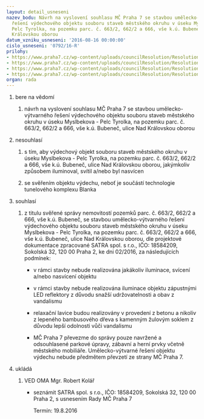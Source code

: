 ```yaml
---
layout: detail_usneseni
nazev_bodu: Návrh na vyslovení souhlasu MČ Praha 7 se stavbou umělecko-výtvarného
  řešení výdechového objektu souboru staveb městského okruhu v úseku Myslbekova -
  Pelc Tyrolka, na pozemku parc. č. 663/2, 662/2 a 666, vše k.ú. Bubeneč, ulice Nad
  Královskou oborou
datum_vzniku_usneseni: '2016-08-16 00:00:00'
cislo_usneseni: '0792/16-R'
prilohy:
- https://www.praha7.cz/wp-content/uploads/councilResolution/Resolutions/28068/export/DZ_SATRA~92202.docx
- https://www.praha7.cz/wp-content/uploads/councilResolution/Resolutions/28068/export/02_SATRA~92201.pdf
- https://www.praha7.cz/wp-content/uploads/councilResolution/Resolutions/28068/export/03_SATRA~92200.pdf
- https://www.praha7.cz/wp-content/uploads/councilResolution/Resolutions/28068/export/export~298085.pdf
organ: rada
---
```

<ol id="urzList" class="urzList_view"><li id="" class="urzClass1"><span name="1">bere na vědomí</span><ol class="urzOlClass"><li style="text-align: left;" id="" class="urzClass2"><span><p>návrh na vyslovení souhlasu MČ Praha 7 se stavbou umělecko-výtvarného řešení výdechového objektu souboru staveb městského okruhu v úseku Myslbekova - Pelc Tyrolka, na pozemku parc. č. 663/2, 662/2 a 666, vše k.ú. Bubeneč, ulice Nad Královskou oborou</p></span></li></ol></li><li id="" class="urzClass1"><span name="11">nesouhlasí</span><ol class="urzOlClass"><li style="text-align: left;" id="" class="urzClass2"><span><p>s tím, aby&nbsp;výdechový objekt souboru staveb městského okruhu v úseku Myslbekova - Pelc Tyrolka, na pozemku parc. č. 663/2, 662/2 a 666, vše k.ú. Bubeneč, ulice Nad Královskou oborou, jakýmkoliv způsobem iluminoval, svítil a/nebo byl nasvícen</p></span></li><li style="text-align: left;" id="" class="urzClass2"><span><p>se svěřením objektu výdechu, neboť je součástí technologie tunelového komplexu Blanka</p></span></li></ol></li><li id="" class="urzClass1"><span name="26">souhlasí</span><ol class="urzOlClass"><li style="text-align: left;" id="" class="urzClass2"><span><p>z titulu svěřené správy nemovitostí pozemků parc. č. 663/2, 662/2 a 666, vše k.ú. Bubeneč, se stavbou umělecko-výtvarného řešení výdechového objektu souboru staveb městského okruhu v úseku Myslbekova - Pelc Tyrolka, na pozemku parc. č. 663/2, 662/2 a 666, vše k.ú. Bubeneč, ulice Nad Královskou oborou, dle projektové dokumentace zpracované SATRA spol. s r.o., IČO: 18584209, Sokolská 32, 120 00 Praha 2, ke dni 02/2016, za následujících podmínek:</p></span><ul class="urzUlClass"><li style="text-align: left;" id="" class="urzClass3"><span><p>v rámci stavby nebude realizována jakákoliv iluminace, svícení a/nebo nasvícení objektu</p></span></li><li style="text-align: left;" id="" class="urzClass3"><span><p>v rámci stavby nebude realizována iluminace objektu zápustnými LED reflektory z důvodu snažší udržovatelnosti a obav z vandalismu</p></span></li><li style="text-align: left;" id="" class="urzClass3"><span><p>relaxační lavice budou realizovány v provedení z betonu a nikoliv z lepeného bambusového dřeva s kamenným žulovým soklem z důvodu lepší odolnosti vůči vandalismu</p></span></li><li style="text-align: left;" id="" class="urzClass3"><span><p>MČ Praha 7 převezme do správy pouze navržené a odsouhlasené parkové úpravy, zábavní a herní prvky včetně městského mobiliáře. Umělecko-výtvarné řešení objektu výdechu nebude předmětem převzetí ze strany MČ Praha 7. <br></p></span></li></ul></li></ol></li><li class="urzClass1" id="urzUkoly"><span name="1">ukládá</span><ol class="urzOlClass"><li class="urzClass2"><span><p>VED OMA Mgr. Robert Kolář</p></span><ul class="urzUlClass"><li class="urzClass3"><span><p>seznámit SATRA spol. s r.o., IČO: 18584209, Sokolská 32, 120 00 Praha 2, s usnesením Rady MČ Praha 7</p></span><span class="urzUkolTermin">  Termín:&nbsp;19.8.2016</span></li></ul></li></ol></li></ol>